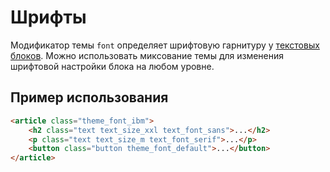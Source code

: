 # Шрифты

Модификатор темы `font` определяет шрифтовую гарнитуру у [текстовых блоков](http://whitepaper.tools/doc.html#/content-text). Можно использовать миксование темы для изменения шрифтовой настройки блока на любом уровне.

## Пример использования

```html
<article class="theme_font_ibm">
	<h2 class="text text_size_xxl text_font_sans">...</h2>
	<p class="text text_size_m text_font_serif">...</p>
	<button class="button theme_font_default">...</button>
</article>
```
